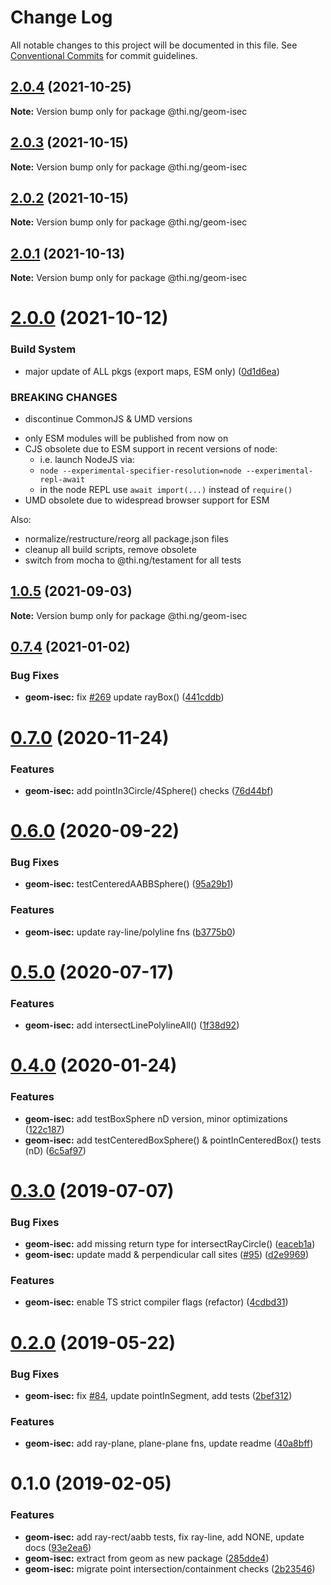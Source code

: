 # Change Log

All notable changes to this project will be documented in this file.
See [Conventional Commits](https://conventionalcommits.org) for commit guidelines.

## [2.0.4](https://github.com/thi-ng/umbrella/compare/@thi.ng/geom-isec@2.0.3...@thi.ng/geom-isec@2.0.4) (2021-10-25)

**Note:** Version bump only for package @thi.ng/geom-isec





## [2.0.3](https://github.com/thi-ng/umbrella/compare/@thi.ng/geom-isec@2.0.2...@thi.ng/geom-isec@2.0.3) (2021-10-15)

**Note:** Version bump only for package @thi.ng/geom-isec





## [2.0.2](https://github.com/thi-ng/umbrella/compare/@thi.ng/geom-isec@2.0.1...@thi.ng/geom-isec@2.0.2) (2021-10-15)

**Note:** Version bump only for package @thi.ng/geom-isec





## [2.0.1](https://github.com/thi-ng/umbrella/compare/@thi.ng/geom-isec@2.0.0...@thi.ng/geom-isec@2.0.1) (2021-10-13)

**Note:** Version bump only for package @thi.ng/geom-isec





# [2.0.0](https://github.com/thi-ng/umbrella/compare/@thi.ng/geom-isec@1.0.5...@thi.ng/geom-isec@2.0.0) (2021-10-12)


### Build System

* major update of ALL pkgs (export maps, ESM only) ([0d1d6ea](https://github.com/thi-ng/umbrella/commit/0d1d6ea9fab2a645d6c5f2bf2591459b939c09b6))


### BREAKING CHANGES

* discontinue CommonJS & UMD versions

- only ESM modules will be published from now on
- CJS obsolete due to ESM support in recent versions of node:
  - i.e. launch NodeJS via:
  - `node --experimental-specifier-resolution=node --experimental-repl-await`
  - in the node REPL use `await import(...)` instead of `require()`
- UMD obsolete due to widespread browser support for ESM

Also:
- normalize/restructure/reorg all package.json files
- cleanup all build scripts, remove obsolete
- switch from mocha to @thi.ng/testament for all tests






##  [1.0.5](https://github.com/thi-ng/umbrella/compare/@thi.ng/geom-isec@1.0.4...@thi.ng/geom-isec@1.0.5) (2021-09-03) 

**Note:** Version bump only for package @thi.ng/geom-isec 

##  [0.7.4](https://github.com/thi-ng/umbrella/compare/@thi.ng/geom-isec@0.7.3...@thi.ng/geom-isec@0.7.4) (2021-01-02) 

###  Bug Fixes 

- **geom-isec:** fix [#269](https://github.com/thi-ng/umbrella/issues/269) update rayBox() ([441cddb](https://github.com/thi-ng/umbrella/commit/441cddbdc4707465a182f3fa903a4c6bdc4e9004)) 

#  [0.7.0](https://github.com/thi-ng/umbrella/compare/@thi.ng/geom-isec@0.6.1...@thi.ng/geom-isec@0.7.0) (2020-11-24) 

###  Features 

- **geom-isec:** add pointIn3Circle/4Sphere() checks ([76d44bf](https://github.com/thi-ng/umbrella/commit/76d44bf9acd0078f5644dad867443ab83721c3c8)) 

#  [0.6.0](https://github.com/thi-ng/umbrella/compare/@thi.ng/geom-isec@0.5.8...@thi.ng/geom-isec@0.6.0) (2020-09-22) 

###  Bug Fixes 

- **geom-isec:** testCenteredAABBSphere() ([95a29b1](https://github.com/thi-ng/umbrella/commit/95a29b199077c741c83f4f78871f9627264f198d)) 

###  Features 

- **geom-isec:** update ray-line/polyline fns ([b3775b0](https://github.com/thi-ng/umbrella/commit/b3775b08e1c33cf7c2e94e0a4b119b33e4a104ba)) 

#  [0.5.0](https://github.com/thi-ng/umbrella/compare/@thi.ng/geom-isec@0.4.26...@thi.ng/geom-isec@0.5.0) (2020-07-17) 

###  Features 

- **geom-isec:** add intersectLinePolylineAll() ([1f38d92](https://github.com/thi-ng/umbrella/commit/1f38d92e0d88c855251fa14627975b0bb1c7cf39)) 

#  [0.4.0](https://github.com/thi-ng/umbrella/compare/@thi.ng/geom-isec@0.3.10...@thi.ng/geom-isec@0.4.0) (2020-01-24) 

###  Features 

- **geom-isec:** add testBoxSphere nD version, minor optimizations ([122c187](https://github.com/thi-ng/umbrella/commit/122c1876375f638b35f9f576824f2af081008081)) 
- **geom-isec:** add testCenteredBoxSphere() & pointInCenteredBox() tests (nD) ([6c5af97](https://github.com/thi-ng/umbrella/commit/6c5af97a8da9bce307bc76f956c185c5e75a9e8d)) 

#  [0.3.0](https://github.com/thi-ng/umbrella/compare/@thi.ng/geom-isec@0.2.0...@thi.ng/geom-isec@0.3.0) (2019-07-07) 

###  Bug Fixes 

- **geom-isec:** add missing return type for intersectRayCircle() ([eaceb1a](https://github.com/thi-ng/umbrella/commit/eaceb1a)) 
- **geom-isec:** update madd & perpendicular call sites ([#95](https://github.com/thi-ng/umbrella/issues/95)) ([d2e9969](https://github.com/thi-ng/umbrella/commit/d2e9969)) 

###  Features 

- **geom-isec:** enable TS strict compiler flags (refactor) ([4cdbd31](https://github.com/thi-ng/umbrella/commit/4cdbd31)) 

#  [0.2.0](https://github.com/thi-ng/umbrella/compare/@thi.ng/geom-isec@0.1.16...@thi.ng/geom-isec@0.2.0) (2019-05-22) 

###  Bug Fixes 

- **geom-isec:** fix [#84](https://github.com/thi-ng/umbrella/issues/84), update pointInSegment, add tests ([2bef312](https://github.com/thi-ng/umbrella/commit/2bef312)) 

###  Features 

- **geom-isec:** add ray-plane, plane-plane fns, update readme ([40a8bff](https://github.com/thi-ng/umbrella/commit/40a8bff)) 

#  0.1.0 (2019-02-05) 

###  Features 

- **geom-isec:** add ray-rect/aabb tests, fix ray-line, add NONE, update docs ([93e2ea6](https://github.com/thi-ng/umbrella/commit/93e2ea6)) 
- **geom-isec:** extract from geom as new package ([285dde4](https://github.com/thi-ng/umbrella/commit/285dde4)) 
- **geom-isec:** migrate point intersection/containment checks ([2b23546](https://github.com/thi-ng/umbrella/commit/2b23546))
